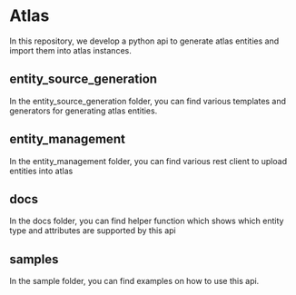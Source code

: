 # Atlas

In this repository, we develop a python api to generate atlas entities and import them into atlas instances.



## entity_source_generation

In the entity_source_generation folder, you can find various templates and generators for generating atlas entities.



## entity_management

In the entity_management folder, you can find various rest client to upload entities into atlas

## docs

In the docs folder, you can find helper function which shows which entity type and attributes are supported by this api

## samples

In the sample folder, you can find examples on how to use this api.

